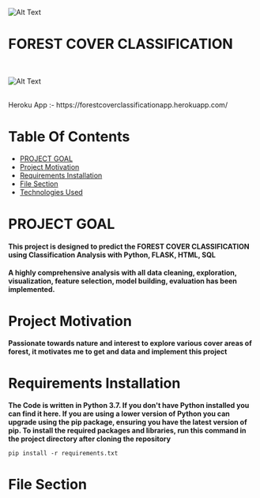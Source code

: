 ![Alt Text](https://github.com/DheerajKumar97/Forest-Cover-Classification-Flask--Deployment-Heroku/blob/master/templates/cov2f.jpg)

#  FOREST COVER CLASSIFICATION
<br>

![Alt Text](https://github.com/DheerajKumar97/Forest-Cover-Classification-Flask--Deployment-Heroku/blob/master/templates/depphoto.png)

<br>
Heroku App :- https://forestcoverclassificationapp.herokuapp.com/

# Table Of Contents
- [PROJECT GOAL](#PROJECT-GOAL)
- [Project Motivation](#Project-Motivation)
- [Requirements Installation](#Requirements-Installation)
- [File Section](#File-Section)
- [Technologies Used](#Technologies-Used)


# PROJECT GOAL

#### This project is designed to predict the FOREST COVER CLASSIFICATION using Classification Analysis with Python, FLASK, HTML, SQL 
#### A highly comprehensive analysis with all data cleaning, exploration, visualization, feature selection, model building, evaluation has been implemented.

# Project Motivation

**Passionate towards nature and interest to explore various cover  areas of forest, it motivates me to get and data and implement this project**

# Requirements Installation

**The Code is written in Python 3.7. If you don't have Python installed you can find it here. If you are using a lower version of Python you can upgrade using the pip package, ensuring you have the latest version of pip. To install the required packages and libraries, run this command in the project directory after cloning the repository**

    pip install -r requirements.txt
    
# File Section
